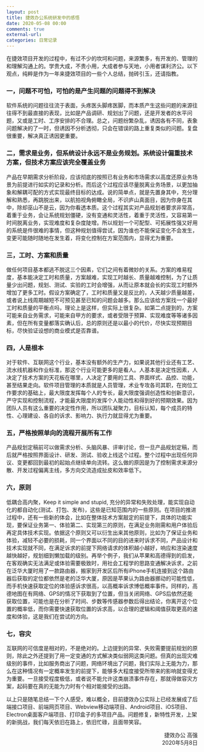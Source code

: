 ```yaml
---
layout: post
title: 捷效办公系统研发中的感悟
date: 2020-05-08 00:00
comments: true
external-url:
categories: 日常记录
---
```


在捷效项目开发的过程中，有过不少的坎坷和问题，来源繁多，有开发的、管理的和理解沟通上的。学贵大成，不贵小用，大成者参与天地，小用者谋利济公。以下观点，纯粹是作为一年来捷效项目的一些个人总结，抛砖引玉，还请指教。

### 一，问题不可怕，可怕的是产生问题的问题得不到解决

软件系统的问题往往流于表面，头疼医头脚疼医脚，而本质产生这些问题的来源往往得不到最直接的表现，比如是产品调研、规划出了问题，还是开发者的水平问题，又或是工时、工序安排的不合理。总之，问题纷繁杂乱，诱因各有不同，表象问题解决的了一时，但诱因不分析透彻，只会在错误的路上重复类似的问题。复盘很重要，解决真正诱因更重要。

### 二，需求是业务，但系统设计永远不是业务规划。系统设计偏重技术方案，但技术方案应该完全覆盖业务

产品在早期需求分析阶段，应该彻底的按照已有业务和市场需求以高度还原业务场景为前提进行如实的记录和分析。而后这个过程应该尽量脱离业务场景，以更加抽象和解耦可配的方式实现最终目标的达成。说的简单点，就是先置身其中，充分理解和熟悉，再跳脱出来，以航拍视角俯瞰全局，不识庐山真面目，因为你身在其中，除却巫山不是云，因为你看透本质。这个过程其实对产品规划者要求非常高，着重于业务，会让系统规划僵硬，没有变通和灵活性，着重于灵活性，又容易第一时间脱离业务，实现难度和复杂度陡增。所以规划一个可配型、可拓展性强又好用的系统是件很难的事情，但这种规划值得尝试，因为谁也不能保证变化不会发生，变更可能随时随地在发生着，将变化控制在方案范围内，显得尤为重要。

### 三，工时、方案和质量

做任何项目基本都逃不脱这三个因素，它们之间有着微妙的关系。方案的难易程度，基本能决定工时和质量，方案越难，实现工时越长、质量越难控制，为了让质量少出问题，规划、测试、实验的工时会增强，从而让原本就会长的实现工时额外增加了更多工时。假设方案确定了，工时和质量又是反比的，人天越少质量越差，或者说上线周期越短不可预见甚至已知的问题会越多。那么应该给方案找一个最好工时和质量的平衡点吗，理论上是这样，但实际上很复杂。如第二点提到的，方案可能来自业务需求，可能来自甲方的要求，或者受限于预算、实现难度等等诸多因素，但在所有变量都落实确认后，总的原则还是以最小的代价，尽快实现预期目标，尽快验证设想的商业模式是否靠谱。

### 四，人是根本

对于软件、互联网这个行业，基本没有额外的生产力，如果说其他行业还有工艺、流水线机器和作业标准，那这个行业可能更多的是看人。人基本是决定性因素，人决定了技术方案的天花板在哪里，人决定了要用的工具、界面样式、品控、功能，甚至结果走向。软件项目管理的本质就是人员管理，术业专攻各司其职，在岗位工作要求的基础上，最大限度发挥每个人的专长，最大限度强调创造性和创新意识，严守实现和控制流程，才能最大限度的发挥个人能动性和得到好的预期效果。因为团队人员有这么重要的决定性作用，所以团队凝聚力，目标认知，每个成员的特性、心理建设、各自的诉求、影响力、执行力就显得尤为重要。

### 五，严格按照单向的流程开展所有工作

产品规划定稿前可以做需求分析、头脑风暴、评审讨论，但一旦产品规划定稿，而后就严格按照界面设计、研发、测试、验收上线这个过程。整个过程中出现任何异议、变更都回到最初的起始点继续单向流转。这么做的原因是为了控制需求来源分散、开发过程偏离主线，多方向交流造成扯皮和效率低下。

### 六，原则

低耦合高内聚，Keep it simple and stupid, 充分的异常和失败处理，能实现自动化的都自动化(测试、打包、发布)，这些是已知范围内的一些原则。在项目的推进过程中，还有一些新的体会，比如在整体技术方案敲定的前提下，具体的功能实现，要保证业务第一、体验第二、实现第三的原则，在满足业务刚需和用户体验后再定具体技术实现。依据这个原则又可以衍生出来其他原则，比如为了保证业务和体验，减轻不必要的损耗，同一个界面以不同的目的进来时诉求不同，产品设计和技术实现就不同，在满足诉求的前提下网络请求的体积越小越好，响应和渲染速度越快越好，规划细到懒加载的级别。再举个例子，我们从苹果和高德得到的启发，在客观确实无法满足或体验需要极致时，用社会工程学的思路变通解决诉求，之前在泛华大厦时用了一款路由器，搬家到开发区后所有iPhone手机连接到这个路由器后获取的定位都依然是老的泛华大厦，原因是苹果认为路由器挪动的可能性低，而手机快速获取定位的体验感诉求很高，以高概率诉求博低概率事件。同样的，高德地图在有网络、GPS的情况下获取到了位置，但当关闭网络、GPS后依然还能获取位置，可能也是在分析了时间、步数等传感器参数后得出结论，你离开这个位置的概率低，而你需要快速获取位置的诉求高，以合理的逻辑和阈值获取更高的速度和体验，这是我们在尝试的方向。

### 七，容灾

互联网的可信度是相对的，不是绝对的。上边提到的异常、失败需要提前规划的原则，除此之外还提到了用一定变通的方式解决类似弱网这类问题。但真的出现灾难级别的事件，比如服务商出了问题，网络环境出了问题，我们实际上无能为力，那么在这种情况有一定概率发生的前提下，能够多大程度接受所带来的影响就变得尤为重要。一旦接受程度极低，或者说不能允许这类崩溃事件存在，那就得做容灾方案，起码要在真的无能为力时有个相对能接受的出路。

以上只是随笔总结一下个人感受，难以概全，目前捷效办公实际上已经发展成了后端接口项目、前端网页项目、Webview移动端项目、Android项目、iOS项目、Electron桌面客户端项目、打印盒子的多项目产品。问题修复，新特性开发，上架的新挑战，我们每天依旧在路上，依旧忙碌，且面带笑容。

<div style="text-align: right"> 捷效办公 高强 </div>
<div style="text-align: right"> 2020年5月8日 </div>
